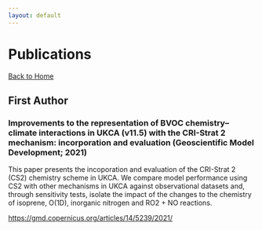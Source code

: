 ```yaml
---
layout: default
---
```


# Publications

[Back to Home](./)

## First Author

### Improvements to the representation of BVOC chemistry–climate interactions in UKCA (v11.5) with the CRI-Strat 2 mechanism: incorporation and evaluation (Geoscientific Model Development; 2021)
This paper presents the incoporation and evaluation of the CRI-Strat 2 (CS2) chemistry scheme in UKCA. We compare model performance using CS2 with other mechanisms in UKCA against observational datasets and, through sensitivity tests, isolate the impact of the changes to the chemistry of isoprene, O(1D), inorganic nitrogen and RO2 + NO reactions. 

https://gmd.copernicus.org/articles/14/5239/2021/
